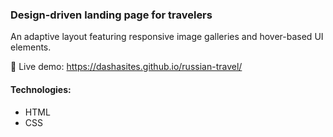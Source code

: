 ### Design-driven landing page for travelers

An adaptive layout featuring responsive image galleries and hover-based UI elements.

🔗 Live demo: https://dashasites.github.io/russian-travel/

#### Technologies:
- HTML
- CSS

